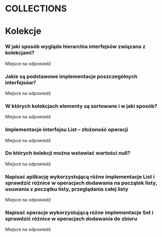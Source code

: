 # COLLECTIONS

# Kolekcje

### W jaki sposób wygląda hierarchia interfejsów związana z kolekcjami?

Miejsce na odpowiedź

### Jakie są podstawowe implementacje poszczególnych interfejsów?

Miejsce na odpowiedź

### W których kolekcjach elementy są sortowane i w jaki sposób?

Miejsce na odpowiedź

### Implementacje interfejsu List – złożoność operacji

Miejsce na odpowiedź

### Do których kolekcji można wstawiać wartości null?

Miejsce na odpowiedź

### Napisać aplikację wykorzystującą różne implementacje List i sprawdzić różnice w operacjach dodawania na początek listy, usuwania z początku listy, przeglądania całej listy

Miejsce na odpowiedź

### Napisać operacje wykorzystującą różne implementacje Set i sprawdzić różnice w operacjach dodawania do zbioru

Miejsce na odpowiedź
